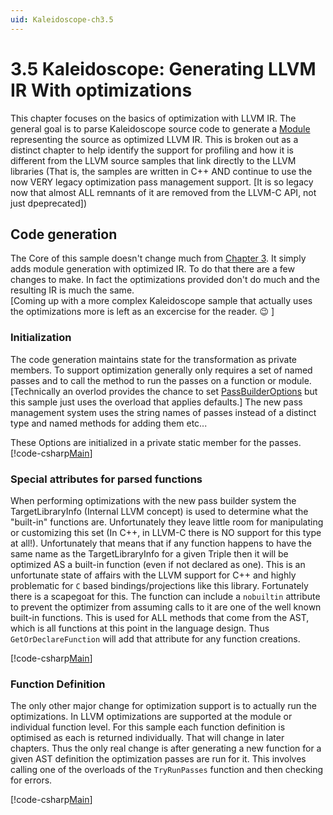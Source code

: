 ```yaml
---
uid: Kaleidoscope-ch3.5
---
```


# 3.5 Kaleidoscope: Generating LLVM IR With optimizations
This chapter focuses on the basics of optimization with LLVM IR. The general goal is
to parse Kaleidoscope source code to generate a [Module](xref:Ubiquity.NET.Llvm.Module)
representing the source as optimized LLVM IR. This is broken out as a distinct chapter to help
identify the support for profiling and how it is different from the LLVM source samples that
link directly to the LLVM libraries (That is, the samples are written in C++ AND continue to use
the now VERY legacy optimization pass management support. [It is so legacy now that almost ALL remnants
of it are removed from the LLVM-C API, not just dpeprecated])

## Code generation
The Core of this sample doesn't change much from [Chapter 3](xref:Kaleidoscope-ch3). It simply adds
module generation with optimized IR. To do that there are a few changes to make. In fact the optimizations
provided don't do much and the resulting IR is much the same.  
[Coming up with a more complex Kaleidoscope
sample that actually uses the optimizations more is left as an excercise for the reader. :wink: ]

### Initialization
The code generation maintains state for the transformation as private members. To support optimization
generally only requires a set of named passes and to call the method to run the passes on a function or
module. [Technically an overlod provides the chance to set [PassBuilderOptions](xref:Ubiquity.NET.Llvm.PassBuilderOptions) but
this sample just uses the overload that applies defaults.] The new pass management system
uses the string names of passes instead of a distinct type and named methods for adding them etc...

These Options are initialized in a private static member for the passes.
[!code-csharp[Main](CodeGenerator.cs#PrivateMembers)]

### Special attributes for parsed functions
When performing optimizations with the new pass builder system the TargetLibraryInfo (Internal LLVM concept) is
used to determine what the "built-in" functions are. Unfortunately they leave little room for manipulating or
customizing this set (In C++, in LLVM-C there is NO support for this type at all!). Unfortunately that means that
if any function happens to have the same name as the TargetLibraryInfo for a given Triple then it will be optimized
AS a built-in function (even if not declared as one). This is an unfortunate state of affairs with the LLVM support
for C++ and highly problematic for `C` based bindings/projections like this library. Fortunately there is a scapegoat
for this. The function can include a `nobuiltin` attribute to prevent the optimizer from assuming calls to it are
one of the well known built-in functions. This is used for ALL methods that come from the AST, which is all functions
at this point in the language design. Thus `GetOrDeclareFunction` will add that attribute for any function creations.

[!code-csharp[Main](CodeGenerator.cs#GetOrDeclareFunction)]


### Function Definition
The only other major change for optimization support is to actually run the optimizations. In LLVM optimizations
are supported at the module or individual function level. For this sample each function definition is optimised
as each is returned individually. That will change in later chapters. Thus the only real change is after generating
a new function for a given AST definition the optimization passes are run for it. This involves calling one of the
overloads of the `TryRunPasses` function and then checking for errors.

[!code-csharp[Main](CodeGenerator.cs#FunctionDefinition)]

